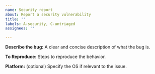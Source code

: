 ```yaml
---
name: Security report
about: Report a security vulnerability
title: ''
labels: A-security, C-untriaged
assignees: ''

---
```


**Describe the bug:**
A clear and concise description of what the bug is.

**To Reproduce:**
Steps to reproduce the behavior.

**Platform:** (optional)
Specify the OS if relevant to the issue.
